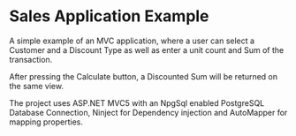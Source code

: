 ﻿# Sales Application Example

A simple example of an MVC application, where a user can select a Customer and a Discount Type as well as enter a unit count and Sum of the transaction.

After pressing the Calculate button, a Discounted Sum will be returned on the same view.

The project uses ASP.NET MVC5 with an NpgSql enabled PostgreSQL Database Connection, Ninject for Dependency injection and AutoMapper for mapping properties.
